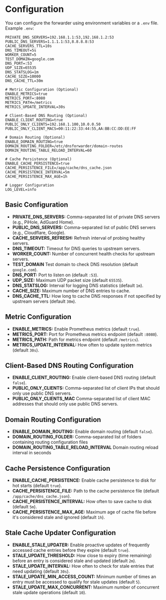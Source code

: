 # Configuration

You can configure the forwarder using environment variables or a `.env` file. Example `.env`:

```
PRIVATE_DNS_SERVERS=192.168.1.1:53,192.168.1.2:53
PUBLIC_DNS_SERVERS=1.1.1.1:53,8.8.8.8:53
CACHE_SERVERS_TTL=10s
DNS_TIMEOUT=5s
WORKER_COUNT=5
TEST_DOMAIN=google.com
DNS_PORT=:53
UDP_SIZE=65535
DNS_STATSLOG=1m
CACHE_SIZE=10000
DNS_CACHE_TTL=30m

# Metric Configuration (Optional)
ENABLE_METRICS=true
METRICS_PORT=:8080
METRICS_PATH=/metrics
METRICS_UPDATE_INTERVAL=30s

# Client-Based DNS Routing (Optional)
ENABLE_CLIENT_ROUTING=true
PUBLIC_ONLY_CLIENTS=192.168.1.100,10.0.0.50
PUBLIC_ONLY_CLIENT_MACS=00:11:22:33:44:55,AA:BB:CC:DD:EE:FF

# Domain Routing (Optional)
ENABLE_DOMAIN_ROUTING=true
DOMAIN_ROUTING_FOLDER=/etc/dnsforwarder/domain-routes
DOMAIN_ROUTING_TABLE_RELOAD_INTERVAL=60

# Cache Persistence (Optional)
ENABLE_CACHE_PERSISTENCE=true
CACHE_PERSISTENCE_FILE=/app/cache/dns_cache.json
CACHE_PERSISTENCE_INTERVAL=5m
CACHE_PERSISTENCE_MAX_AGE=1h

# Logger Configuration
LOG_LEVEL=info
```

## Basic Configuration
- **PRIVATE_DNS_SERVERS:** Comma-separated list of private DNS servers (e.g., PiHole, AdGuard Home).
- **PUBLIC_DNS_SERVERS:** Comma-separated list of public DNS servers (e.g., Cloudflare, Google).
- **CACHE_SERVERS_REFRESH:** Refresh interval of probing healthy servers.
- **DNS_TIMEOUT:** Timeout for DNS queries to upstream servers.
- **WORKER_COUNT:** Number of concurrent health checks for upstream servers.
- **TEST_DOMAIN** Test domain to check DNS resolution (default `google.com`).
- **DNS_PORT:** Port to listen on (default `:53`).
- **UDP_SIZE:** Maximum UDP packet size (default `65535`).
- **DNS_STATSLOG:** Interval for logging DNS statistics (default `1m`).
- **CACHE_SIZE:** Maximum number of DNS entries to cache.
- **DNS_CACHE_TTL:** How long to cache DNS responses if not specified by upstream servers (default `30m`).


## Metric Configuration
- **ENABLE_METRICS:** Enable Prometheus metrics (default `true`).
- **METRICS_PORT:** Port for Prometheus metrics endpoint (default `:8080`).
- **METRICS_PATH:** Path for metrics endpoint (default `/metrics`).
- **METRICS_UPDATE_INTERVAL:** How often to update system metrics (default `30s`).

## Client-Based DNS Routing Configuration
- **ENABLE_CLIENT_ROUTING:** Enable client-based DNS routing (default `false`).
- **PUBLIC_ONLY_CLIENTS:** Comma-separated list of client IPs that should only use public DNS servers.
- **PUBLIC_ONLY_CLIENTS_MAC** Comma-separated list of client MAC addresses that should only use public DNS servers.

## Domain Routing Configuration
- **ENABLE_DOMAIN_ROUTING:** Enable domain routing (default `false`).
- **DOMAIN_ROUTING_FOLDER:** Comma-separated list of folders containing routing configuration files
- **DOMAIN_ROUTING_TABLE_RELOAD_INTERVAL** Domain routing reload interval in seconds

## Cache Persistence Configuration
- **ENABLE_CACHE_PERSISTENCE:** Enable cache persistence to disk for hot starts (default `true`).
- **CACHE_PERSISTENCE_FILE:** Path to the cache persistence file (default `/app/cache/dns_cache.json`).
- **CACHE_PERSISTENCE_INTERVAL:** How often to save cache to disk (default `5m`).
- **CACHE_PERSISTENCE_MAX_AGE:** Maximum age of cache file before it's considered stale and ignored (default `1h`).

## Stale Cache Updater Configuration
- **ENABLE_STALE_UPDATER:** Enable proactive updates of frequently accessed cache entries before they expire (default `true`).
- **STALE_UPDATE_THRESHOLD:** How close to expiry (time remaining) before an entry is considered stale and updated (default `2m`).
- **STALE_UPDATE_INTERVAL:** How often to check for stale entries that need updating (default `30s`).
- **STALE_UPDATE_MIN_ACCESS_COUNT:** Minimum number of times an entry must be accessed to qualify for stale updates (default `5`).
- **STALE_UPDATE_MAX_CONCURRENT:** Maximum number of concurrent stale update operations (default `10`).
